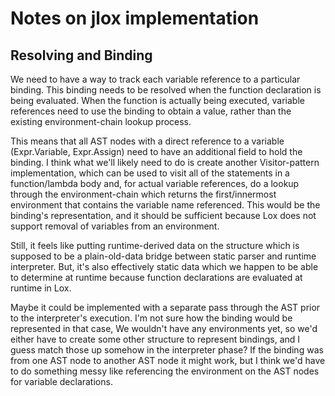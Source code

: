 # Notes on jlox implementation

## Resolving and Binding
We need to have a way to track each variable reference to a particular binding. This binding needs to be resolved when the function declaration is being evaluated. When the function is actually being executed, variable references need to use the binding to obtain a value, rather than the existing environment-chain lookup process.

This means that all AST nodes with a direct reference to a variable (Expr.Variable, Expr.Assign) need to have an additional field to hold the binding. I think what we'll likely need to do is create another Visitor-pattern implementation, which can be used to visit all of the statements in a function/lambda body and, for actual variable references, do a lookup through the environment-chain which returns the first/innermost environment that contains the variable name referenced. This would be the binding's representation, and it should be sufficient because Lox does not support removal of variables from an environment.

Still, it feels like putting runtime-derived data on the structure which is supposed to be a plain-old-data bridge between static parser and runtime interpreter. But, it's also effectively static data which we happen to be able to determine at runtime because function declarations are evaluated at runtime in Lox.

Maybe it could be implemented with a separate pass through the AST prior to the interpreter's execution. I'm not sure how the binding would be represented in that case, We wouldn't have any environments yet, so we'd either have to create some other structure to represent bindings, and I guess match those up somehow in the interpreter phase? If the binding was from one AST node to another AST node it might work, but I think we'd have to do something messy like referencing the environment on the AST nodes for variable declarations.

